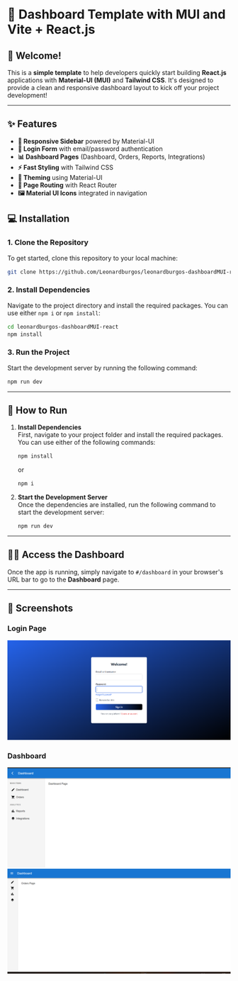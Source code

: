 
# 🚀 Dashboard Template with MUI and Vite + React.js

## 👋 Welcome!

This is a **simple template** to help developers quickly start building **React.js** applications with **Material-UI (MUI)** and **Tailwind CSS**. It's designed to provide a clean and responsive dashboard layout to kick off your project development!

---

## ✨ Features

- **📐 Responsive Sidebar** powered by Material-UI
- **🔐 Login Form** with email/password authentication
- **📊 Dashboard Pages** (Dashboard, Orders, Reports, Integrations)
- **⚡️ Fast Styling** with Tailwind CSS
- **🎨 Theming** using Material-UI
- **🔄 Page Routing** with React Router
- **🖼️ Material UI Icons** integrated in navigation

## 💻 Installation

### 1. Clone the Repository

To get started, clone this repository to your local machine:

```bash
git clone https://github.com/Leonardburgos/leonardburgos-dashboardMUI-react.git
```

### 2. Install Dependencies

Navigate to the project directory and install the required packages. You can use either `npm i` or `npm install`:

```bash
cd leonardburgos-dashboardMUI-react
npm install
```

### 3. Run the Project

Start the development server by running the following command:

```bash
npm run dev
```

---

## 🚀 How to Run

1. **Install Dependencies**  
   First, navigate to your project folder and install the required packages. You can use either of the following commands:

   ```bash
   npm install
   ```

   or

   ```bash
   npm i
   ```

2. **Start the Development Server**  
   Once the dependencies are installed, run the following command to start the development server:

   ```bash
   npm run dev
   ```

---

## 🏃‍♂️ Access the Dashboard

Once the app is running, simply navigate to `#/dashboard` in your browser's URL bar to go to the **Dashboard** page.

---

## 📸 Screenshots

### Login Page
![Login Page](images/1.png)

### Dashboard
![Dashboard](images/2.png)
![Dashboard](images/3.png)

